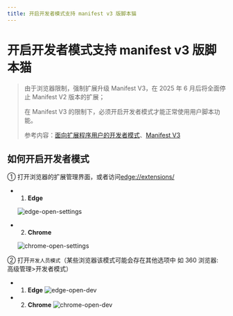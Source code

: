 ```yaml
---
title: 开启开发者模式支持 manifest v3 版脚本猫
---
```


# 开启开发者模式支持 manifest v3 版脚本猫

> 由于浏览器限制，强制扩展升级 Manifest V3，在 2025 年 6 月后将全面停止 Manifest V2 版本的扩展；
>
> 在 Manifest V3 的限制下，必须开启开发者模式才能正常使用用户脚本功能。
>
> 参考内容：[面向扩展程序用户的开发者模式](https://developer.chrome.com/docs/extensions/reference/api/userScripts?hl=zh-cn#developer_mode_for_extension_users)、[Manifest V3](https://developer.chrome.com/docs/extensions/develop/migrate/what-is-mv3?hl=zh-cn)

## 如何开启开发者模式

① 打开浏览器的扩展管理界面，或者访问[edge://extensions/](edge://extensions/)

- 1. **Edge**

  ![edge-open-settings](./img/README.assets/edge-open-settings.webp)

- 2. **Chrome**

  ![chrome-open-settings](./img/README.assets/chrome-open-settings.webp)

② 打开`开发人员模式`（某些浏览器该模式可能会存在其他选项中 如 360 浏览器: 高级管理>开发者模式）

- 1. **Edge** ![edge-open-dev](./img/README.assets/edge-open-dev.webp)
- 2. **Chrome** ![chrome-open-dev](./img/README.assets/chrome-open-dev.webp)
